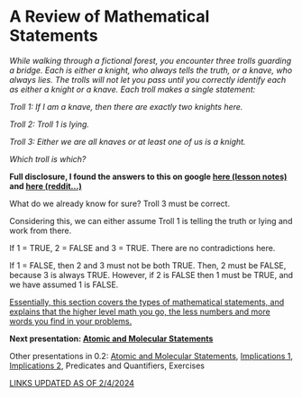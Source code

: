 # A Review of Mathematical Statements

*While walking through a fictional forest, you encounter three trolls guarding a bridge. Each is either a knight, who always tells the truth, or a knave, who always lies. The trolls will not let you pass until you correctly identify each as either a knight or a knave. Each troll makes a single statement:*

*Troll 1: If I am a knave, then there are exactly two knights here.*

*Troll 2: Troll 1 is lying.*

*Troll 3: Either we are all knaves or at least one of us is a knight.*

*Which troll is which?*

**Full disclosure, I found the answers to this on google [here (lesson notes)](https://pld.cs.luc.edu/courses/163/prev/notes/01.html) and [here (reddit...)](https://www.reddit.com/r/learnmath/comments/lr84b3/please_help_me_understand_this_troll_riddle_i_am/)**

What do we already know for sure? Troll 3 must be correct.

Considering this, we can either assume Troll 1 is telling the truth or lying and work from there.

If 1 = TRUE, 2 = FALSE and 3 = TRUE. There are no contradictions here.

If 1 = FALSE, then 2 and 3 must not be both TRUE. Then, 2 must be FALSE, because 3 is always TRUE. However, if 2 is FALSE then 1 must be TRUE, and we have assumed 1 is FALSE.

<ins>Essentially, this section covers the types of mathematical statements, and explains that the higher level math you go, the less numbers and more words you find in your problems.</ins>

**Next presentation: [Atomic and Molecular Statements](https://codeberg.org/turner-h/csc208/src/branch/main/book_presentations/0.2_pres.md)**

Other presentations in 0.2: [Atomic and Molecular Statements](https://codeberg.org/turner-h/csc208/src/branch/main/book_presentations/0.2_pres.md), [Implications 1](https://github.com/thirdball/csc208/blob/main/math.md), [Implications 2](https://github.com/CalebNeal07/csc208/blob/main/0.2-Implications.md), Predicates and Quantifiers, Exercises

<ins>LINKS UPDATED AS OF 2/4/2024</ins>
